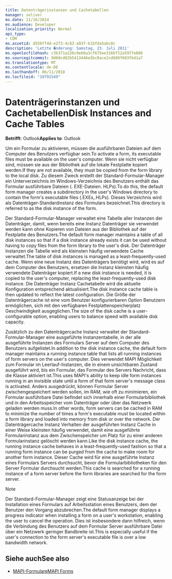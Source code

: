 ```yaml
---
title: Datenträgerinstanzen und Cachetabellen
manager: soliver
ms.date: 11/16/2014
ms.audience: Developer
localization_priority: Normal
api_type:
- COM
ms.assetid: d556ff4d-e2f3-4c83-a93f-b1bfda5abc8c
description: 'Letzte �nderung: Samstag, 23. Juli 2011'
ms.openlocfilehash: c3b371a226c9eb6a3cf675ee316bf22a597fe806
ms.sourcegitcommit: 9d60cd82b5413446e5bc8ace2cd689f683fb41a7
ms.translationtype: MT
ms.contentlocale: de-DE
ms.lasthandoff: 06/11/2018
ms.locfileid: "19791549"
---
```

# <a name="disk-instances-and-cache-tables"></a><span data-ttu-id="e8b38-103">Datenträgerinstanzen und Cachetabellen</span><span class="sxs-lookup"><span data-stu-id="e8b38-103">Disk Instances and Cache Tables</span></span>

<span data-ttu-id="e8b38-104">**Betrifft**: Outlook</span><span class="sxs-lookup"><span data-stu-id="e8b38-104">**Applies to**: Outlook</span></span> 
  
<span data-ttu-id="e8b38-105">Um ein Formular zu aktivieren, müssen die ausführbaren Dateien auf dem Computer des Benutzers verfügbar sein.</span><span class="sxs-lookup"><span data-stu-id="e8b38-105">To activate a form, its executable files must be available on the user's computer.</span></span> <span data-ttu-id="e8b38-106">Wenn sie nicht verfügbar sind, müssen sie aus der Bibliothek auf die lokale Festplatte kopiert werden.</span><span class="sxs-lookup"><span data-stu-id="e8b38-106">If they are not available, they must be copied from the form library to the local disk.</span></span> <span data-ttu-id="e8b38-107">Zu diesem Zweck erstellt der Standard-Formular-Manager ein Unterverzeichnis im Windows-Verzeichnis des Benutzers enthält das Formular ausführbare Dateien (. EXE-Dateien. HLPs).</span><span class="sxs-lookup"><span data-stu-id="e8b38-107">To do this, the default form manager creates a subdirectory in the user's Windows directory to contain the form's executable files (.EXEs,.HLPs).</span></span> <span data-ttu-id="e8b38-108">Dieses Verzeichnis wird als Datenträger-Standardinstanz des Formulars bezeichnet.</span><span class="sxs-lookup"><span data-stu-id="e8b38-108">This directory is referred to as the disk instance of the form.</span></span>
  
<span data-ttu-id="e8b38-109">Der Standard-Formular-Manager verwaltet eine Tabelle aller Instanzen der Datenträger, damit, wenn bereits eine Instanz Datenträger sie verwendet werden kann ohne Kopieren von Dateien aus der Bibliothek auf der Festplatte des Benutzers.</span><span class="sxs-lookup"><span data-stu-id="e8b38-109">The default form manager maintains a table of all disk instances so that if a disk instance already exists it can be used without having to copy files from the form library to the user's disk.</span></span> <span data-ttu-id="e8b38-110">Der Datenträger Instanzen die Tabelle wird als kleinsten häufig verwendete Cache verwaltet.</span><span class="sxs-lookup"><span data-stu-id="e8b38-110">The table of disk instances is managed as a least-frequently-used cache.</span></span> <span data-ttu-id="e8b38-111">Wenn eine neue Instanz des Datenträgers benötigt wird, wird es auf dem Computer des Benutzers, ersetzen die Instanz kleinsten häufig verwendete Datenträger kopiert.</span><span class="sxs-lookup"><span data-stu-id="e8b38-111">If a new disk instance is needed, it is copied to the user's computer, replacing the least-frequently-used disk instance.</span></span> <span data-ttu-id="e8b38-112">Die Datenträger Instanz Cachetabelle wird die aktuelle Konfiguration entsprechend aktualisiert.</span><span class="sxs-lookup"><span data-stu-id="e8b38-112">The disk instance cache table is then updated to reflect the latest configuration.</span></span> <span data-ttu-id="e8b38-113">Die Größe der Datenträgercache ist eine vom Benutzer konfigurierbaren Option Benutzern ermöglichen, sich mit den verfügbaren Festplattenspeicherplatz Geschwindigkeit ausgeglichen.</span><span class="sxs-lookup"><span data-stu-id="e8b38-113">The size of the disk cache is a user-configurable option, enabling users to balance speed with available disk capacity.</span></span>
  
<span data-ttu-id="e8b38-114">Zusätzlich zu den Datenträgercache Instanz verwaltet der Standard-Formular-Manager eine ausgeführte Instanzentabelle, in der alle ausgeführte Instanzen des Formulars Server auf dem Computer des Benutzers aufgelistet.</span><span class="sxs-lookup"><span data-stu-id="e8b38-114">In addition to the disk instance cache, the default form manager maintains a running instance table that lists all running instances of form servers on the user's computer.</span></span> <span data-ttu-id="e8b38-115">Dies verwendet MAPI Möglichkeit zum Formular im Leerlauf-Instanzen, die in einem unsichtbaren Zustand ausgeführt wird, bis ein Formular, das Formular des Servers Nachricht, dass die Klasse aktiviert ist.</span><span class="sxs-lookup"><span data-stu-id="e8b38-115">This uses MAPI's ability to keep idle form instances running in an invisible state until a form of that form server's message class is activated.</span></span> <span data-ttu-id="e8b38-116">Anders ausgedrückt, können Formular Server zwischengespeichert werden sollen, im RAM, wie oft zu minimieren, ein Formular ausführbare Datei befindet sich innerhalb einer Formularbibliothek und in den Arbeitsspeicher vom Datenträger oder über das Netzwerk geladen werden muss.</span><span class="sxs-lookup"><span data-stu-id="e8b38-116">In other words, form servers can be cached in RAM to minimize the number of times a form's executable must be located within a form library and loaded into memory from disk or over the network.</span></span> <span data-ttu-id="e8b38-117">Der Datenträgercache Instanz Verhalten der ausgeführten Instanz Cache in einer Weise kleinsten häufig verwendet, damit eine ausgeführte Formularinstanz aus dem Zwischenspeicher um Platz für zu einer anderen Formularinstanz gelöscht werden kann.</span><span class="sxs-lookup"><span data-stu-id="e8b38-117">Like the disk instance cache, the running instance cache behaves in a least-frequently-used fashion so that a running form instance can be purged from the cache to make room for another form instance.</span></span> <span data-ttu-id="e8b38-118">Dieser Cache wird für eine ausgeführte Instanz eines Formulars Servers durchsucht, bevor die Formularbibliotheken für den Server Formular durchsucht werden.</span><span class="sxs-lookup"><span data-stu-id="e8b38-118">This cache is searched for a running instance of a form server before the form libraries are searched for the form server.</span></span>
  
> [!NOTE]
> <span data-ttu-id="e8b38-119">Der Standard-Formular-Manager zeigt eine Statusanzeige bei der Installation eines Formulars auf Arbeitsstation eines Benutzers, dem der Benutzer den Vorgang abzubrechen.</span><span class="sxs-lookup"><span data-stu-id="e8b38-119">The default form manager displays a progress indicator when installing a form on a user's workstation, enabling the user to cancel the operation.</span></span> <span data-ttu-id="e8b38-120">Dies ist insbesondere dann hilfreich, wenn die Verbindung des Benutzers auf dem Formular Server ausführbare Datei über ein Netzwerk geringer Bandbreite ist.</span><span class="sxs-lookup"><span data-stu-id="e8b38-120">This is especially useful if the user's connection to the form server's executable file is over a low bandwidth network.</span></span> 
  
## <a name="see-also"></a><span data-ttu-id="e8b38-121">Siehe auch</span><span class="sxs-lookup"><span data-stu-id="e8b38-121">See also</span></span>

- [<span data-ttu-id="e8b38-122">MAPI-Formulare</span><span class="sxs-lookup"><span data-stu-id="e8b38-122">MAPI Forms</span></span>](mapi-forms.md)

